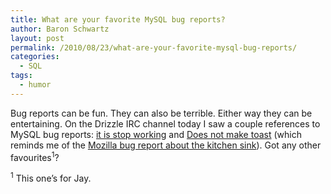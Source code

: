 ```yaml
---
title: What are your favorite MySQL bug reports?
author: Baron Schwartz
layout: post
permalink: /2010/08/23/what-are-your-favorite-mysql-bug-reports/
categories:
  - SQL
tags:
  - humor
---
```

Bug reports can be fun. They can also be terrible. Either way they can be entertaining. On the Drizzle IRC channel today I saw a couple references to MySQL bug reports: [it is stop working][1] and [Does not make toast][2] (which reminds me of the [Mozilla bug report about the kitchen sink][3]). Got any other favourites<sup>1</sup>?

<sup>1</sup> This one&#8217;s for Jay.

 [1]: http://bugs.mysql.com/bug.php?id=56177
 [2]: http://bugs.mysql.com/bug.php?id=2
 [3]: https://bugzilla.mozilla.org/show_bug.cgi?id=122411